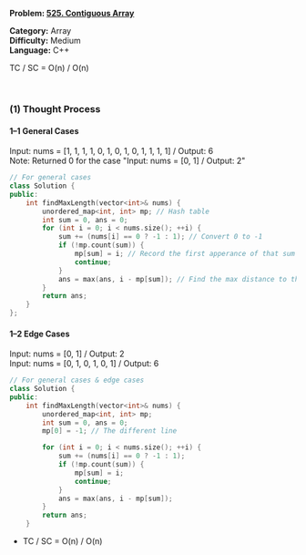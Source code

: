 <p><strong>Problem: <a href="https://leetcode.com/problems/contiguous-array/">525. Contiguous Array</a> </strong><br>

<strong>Category:</strong> Array<br>
<strong>Difficulty:</strong> Medium<br>
<strong>Language:</strong> C++</p>

TC / SC = O(n) / O(n)

<br>

<h3>(1) Thought Process</h3>
<h4>1–1 General Cases</h4>
<p>Input: nums = [1, 1, 1, 1, 0, 1, 0, 1, 0, 1, 1, 1, 1] / Output: 6<br>
Note: Returned 0 for the case "Input: nums = [0, 1] / Output: 2"</p>

```cpp
// For general cases
class Solution {
public:
    int findMaxLength(vector<int>& nums) {
        unordered_map<int, int> mp; // Hash table
        int sum = 0, ans = 0;
        for (int i = 0; i < nums.size(); ++i) {
            sum += (nums[i] == 0 ? -1 : 1); // Convert 0 to -1
            if (!mp.count(sum)) {
                mp[sum] = i; // Record the first apperance of that sum
                continue;
            }
            ans = max(ans, i - mp[sum]); // Find the max distance to the first one
        }
        return ans;
    }
};
```

<h4>1–2 Edge Cases</h4>
<p>Input: nums = [0, 1] / Output: 2<br>
Input: nums = [0, 1, 0, 1, 0, 1] / Output: 6</p>

```cpp
// For general cases & edge cases
class Solution {
public:
    int findMaxLength(vector<int>& nums) {
        unordered_map<int, int> mp;
        int sum = 0, ans = 0;
        mp[0] = -1; // The different line

        for (int i = 0; i < nums.size(); ++i) {
            sum += (nums[i] == 0 ? -1 : 1);
            if (!mp.count(sum)) {
                mp[sum] = i;
                continue;
            }
            ans = max(ans, i - mp[sum]);
        }
        return ans;
    }
```

- TC / SC = O(n) / O(n)

